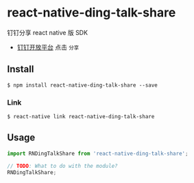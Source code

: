 
# react-native-ding-talk-share

钉钉分享 react native 版 SDK

* [钉钉开放平台](https://open-doc.dingtalk.com/) 点击 `分享`

## Install

`$ npm install react-native-ding-talk-share --save`

### Link

`$ react-native link react-native-ding-talk-share`

## Usage

```javascript
import RNDingTalkShare from 'react-native-ding-talk-share';

// TODO: What to do with the module?
RNDingTalkShare;
```
